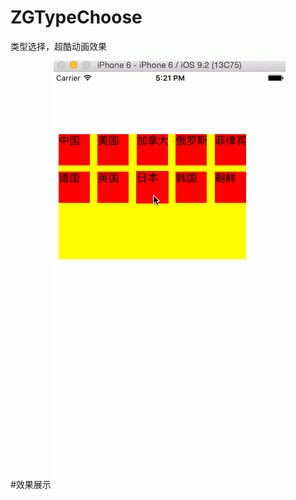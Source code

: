 # ZGTypeChoose
类型选择，超酷动画效果

#效果展示
![类型选择效果](https://github.com/MR-Zong/ZGTypeChoose/blob/master/ZGTypeChoose/ZGTypeChoose/ZGTypeChoose.gif)
